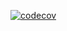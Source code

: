 [![codecov](https://codecov.io/github/Chaewon3Lee/3-sprint-mission/graph/badge.svg?token=MP5H29UMJ4)](https://codecov.io/github/Chaewon3Lee/3-sprint-mission)
